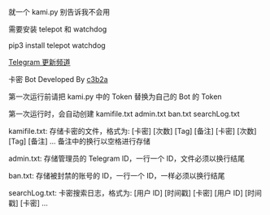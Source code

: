 就一个 kami.py 别告诉我不会用

需要安装 telepot 和 watchdog

pip3 install telepot watchdog

[Telegram 更新频道](https://t.me/kamibotchannel)

卡密 Bot Developed By [c3b2a](https://t.me/c3b2abot)

第一次运行前请把 kami.py 中的 Token 替换为自己的 Bot 的 Token

第一次运行时，会自动创建 kamifile.txt admin.txt ban.txt searchLog.txt

kamifile.txt:
存储卡密的文件，格式为:
[卡密] [次数] [Tag] [备注]
[卡密] [次数] [Tag] [备注]
...
备注中的换行以空格进行存储

admin.txt:
存储管理员的 Telegram ID，一行一个 ID，文件必须以换行结尾

ban.txt:
存储被封禁的账号的 ID，一行一个 ID，一样必须以换行结尾

searchLog.txt:
卡密搜索日志，格式为:
[用户 ID] [时间戳] [卡密]
[用户 ID] [时间戳] [卡密]
...